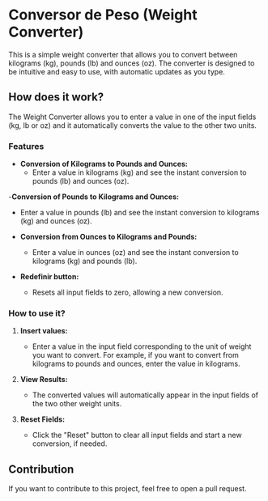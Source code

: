 # Conversor de Peso (Weight Converter)

This is a simple weight converter that allows you to convert between kilograms (kg), pounds (lb) and ounces (oz).
The converter is designed to be intuitive and easy to use, with automatic updates as you type.

## How does it work?

The Weight Converter allows you to enter a value in one of the input fields (kg, lb or oz) and it automatically converts the value to the other two units.

### Features

- **Conversion of Kilograms to Pounds and Ounces:**
  - Enter a value in kilograms (kg) and see the instant conversion to pounds (lb) and ounces (oz).
  
-**Conversion of Pounds to Kilograms and Ounces:**
  - Enter a value in pounds (lb) and see the instant conversion to kilograms (kg) and ounces (oz).
  
- **Conversion from Ounces to Kilograms and Pounds:**
  - Enter a value in ounces (oz) and see the instant conversion to kilograms (kg) and pounds (lb).
  
- **Redefinir button:**
  - Resets all input fields to zero, allowing a new conversion.

### How to use it?

1. **Insert values:**
   - Enter a value in the input field corresponding to the unit of weight you want to convert. For example, if you want to convert from kilograms to pounds and ounces, enter the value in kilograms.

2. **View Results:**
   - The converted values will automatically appear in the input fields of the two other weight units.

3. **Reset Fields:**
   - Click the "Reset" button to clear all input fields and start a new conversion, if needed.


## Contribution

If you want to contribute to this project, feel free to open a pull request.


